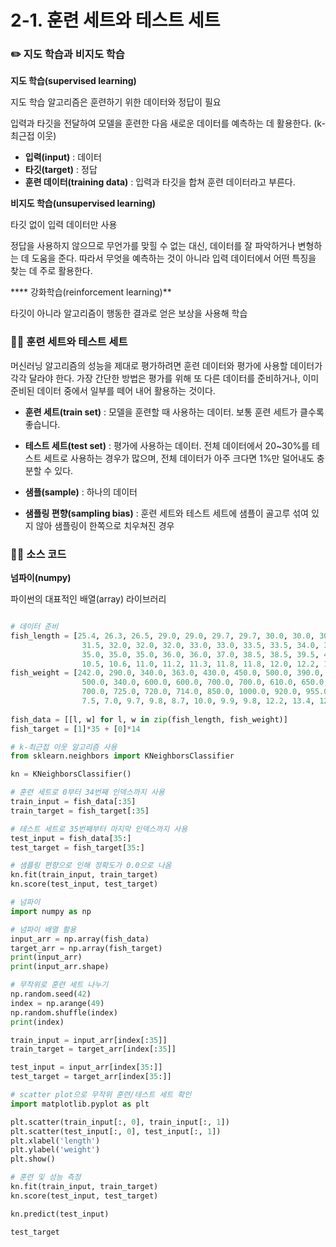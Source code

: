 # 2-1. 훈련 세트와 테스트 세트

### ✏️ 지도 학습과 비지도 학습

**지도 학습(supervised learning)**

지도 학습 알고리즘은 훈련하기 위한 데이터와 정답이 필요

입력과 타깃을 전달하여 모델을 훈련한 다음 새로운 데이터를 예측하는 데 활용한다. (k-최근접 이웃)

- **입력(input)** : 데이터
- **타깃(target)** : 정답
- **훈련 데이터(training data)** : 입력과 타깃을 합쳐 훈련 데이터라고 부른다.

**비지도 학습(unsupervised learning)**

타깃 없이 입력 데이터만 사용

정답을 사용하지 않으므로 무언가를 맞힐 수 없는 대신, 데이터를 잘 파악하거나 변형하는 데 도움을 준다. 따라서 무엇을 예측하는 것이 아니라 입력 데이터에서 어떤 특징을 찾는 데 주로 활용한다. 

**** 강화학습(reinforcement learning)**

타깃이 아니라 알고리즘이 행동한 결과로 얻은 보상을 사용해 학습

### 🏋️‍♀️ 훈련 세트와 테스트 세트

머신러닝 알고리즘의 성능을 제대로 평가하려면 훈련 데이터와 평가에 사용할 데이터가 각각 달라야 한다. 가장 간단한 방법은 평가를 위해 또 다른 데이터를 준비하거나, 이미 준비된 데이터 중에서 일부를 떼어 내어 활용하는 것이다. 

- **훈련 세트(train set)** : 모델을 훈련할 때 사용하는 데이터. 보통 훈련 세트가 클수록 좋습니다.
- **테스트 세트(test set)** : 평가에 사용하는 데이터. 전체 데이터에서 20~30%를 테스트 세트로 사용하는 경우가 많으며, 전체 데이터가 아주 크다면 1%만 덜어내도 충분할 수 있다.
- **샘플(sample)** : 하나의 데이터

- **샘플링 편향(sampling bias)** : 훈련 세트와 테스트 세트에 샘플이 골고루 섞여 있지 않아 샘플링이 한쪽으로 치우쳐진 경우

### 👩‍💻 소스 코드

**넘파이(numpy)**

파이썬의 대표적인 배열(array) 라이브러리

```python

# 데이터 준비
fish_length = [25.4, 26.3, 26.5, 29.0, 29.0, 29.7, 29.7, 30.0, 30.0, 30.7, 31.0, 31.0,
                31.5, 32.0, 32.0, 32.0, 33.0, 33.0, 33.5, 33.5, 34.0, 34.0, 34.5, 35.0,
                35.0, 35.0, 35.0, 36.0, 36.0, 37.0, 38.5, 38.5, 39.5, 41.0, 41.0, 9.8,
                10.5, 10.6, 11.0, 11.2, 11.3, 11.8, 11.8, 12.0, 12.2, 12.4, 13.0, 14.3, 15.0]
fish_weight = [242.0, 290.0, 340.0, 363.0, 430.0, 450.0, 500.0, 390.0, 450.0, 500.0, 475.0, 500.0,
                500.0, 340.0, 600.0, 600.0, 700.0, 700.0, 610.0, 650.0, 575.0, 685.0, 620.0, 680.0,
                700.0, 725.0, 720.0, 714.0, 850.0, 1000.0, 920.0, 955.0, 925.0, 975.0, 950.0, 6.7,
                7.5, 7.0, 9.7, 9.8, 8.7, 10.0, 9.9, 9.8, 12.2, 13.4, 12.2, 19.7, 19.9]
                
fish_data = [[l, w] for l, w in zip(fish_length, fish_weight)]
fish_target = [1]*35 + [0]*14

# k-최근접 이웃 알고리즘 사용
from sklearn.neighbors import KNeighborsClassifier

kn = KNeighborsClassifier()

# 훈련 세트로 0부터 34번째 인덱스까지 사용
train_input = fish_data[:35]
train_target = fish_target[:35]

# 테스트 세트로 35번째부터 마지막 인덱스까지 사용
test_input = fish_data[35:]
test_target = fish_target[35:]

# 샘플링 편향으로 인해 정확도가 0.0으로 나옴
kn.fit(train_input, train_target)
kn.score(test_input, test_target)

# 넘파이
import numpy as np

# 넘파이 배열 활용
input_arr = np.array(fish_data)
target_arr = np.array(fish_target)
print(input_arr)
print(input_arr.shape)

# 무작위로 훈련 세트 나누기
np.random.seed(42)
index = np.arange(49)
np.random.shuffle(index)
print(index)

train_input = input_arr[index[:35]]
train_target = target_arr[index[:35]]

test_input = input_arr[index[35:]]
test_target = target_arr[index[35:]]

# scatter plot으로 무작위 훈련/테스트 세트 확인
import matplotlib.pyplot as plt

plt.scatter(train_input[:, 0], train_input[:, 1])
plt.scatter(test_input[:, 0], test_input[:, 1])
plt.xlabel('length')
plt.ylabel('weight')
plt.show()

# 훈련 및 성능 측정
kn.fit(train_input, train_target)
kn.score(test_input, test_target)

kn.predict(test_input)

test_target
```